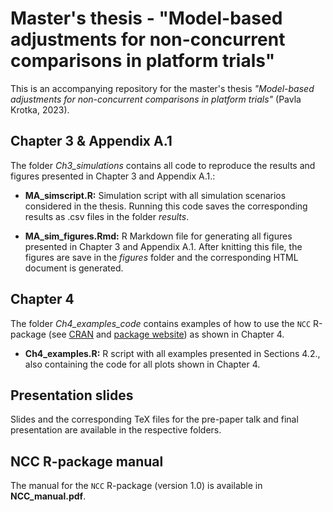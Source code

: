 # Master's thesis - "Model-based adjustments for non-concurrent comparisons in platform trials"

This is an accompanying repository for the master's thesis *"Model-based adjustments for non-concurrent comparisons in platform trials"* (Pavla Krotka, 2023).

## Chapter 3 & Appendix A.1

The folder *Ch3_simulations* contains all code to reproduce the results and figures presented in Chapter 3 and Appendix A.1.:

- **MA_simscript.R:** Simulation script with all simulation scenarios considered in the thesis. Running this code saves the corresponding results as .csv files in the folder *results*.

- **MA_sim_figures.Rmd:** R Markdown file for generating all figures presented in Chapter 3 and Appendix A.1. After knitting this file, the figures are save in the *figures* folder and the corresponding HTML document is generated.

## Chapter 4

The folder *Ch4_examples_code* contains examples of how to use the `NCC` R-package (see [CRAN](https://CRAN.R-project.org/package=NCC) and [package website](https://pavlakrotka.github.io/NCC/)) as shown in Chapter 4.

- **Ch4_examples.R:** R script with all examples presented in Sections 4.2., also containing the code for all plots shown in Chapter 4.

## Presentation slides

Slides and the corresponding TeX files for the pre-paper talk and final presentation are available in the respective folders.

## NCC R-package manual

The manual for the `NCC` R-package (version 1.0) is available in **NCC_manual.pdf**.